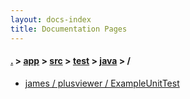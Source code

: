 ```yaml
---
layout: docs-index
title: Documentation Pages
---
```

#### [.](./../../../../index) > [app](./../../../index) > [src](./../../index) > [test](./../index) > [java](./index) > **/**

- [james / plusviewer / ExampleUnitTest](james/plusviewer/ExampleUnitTest)
